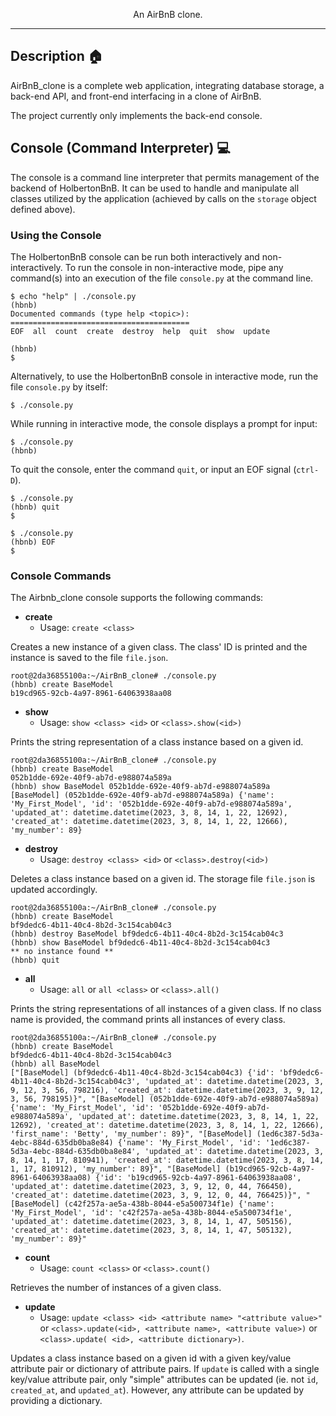 <p align="center">An AirBnB clone.</p>

---

## Description :house:

AirBnB_clone is a complete web application, integrating database storage, 
a back-end API, and front-end interfacing in a clone of AirBnB.

The project currently only implements the back-end console.

## Console (Command Interpreter) :computer:

The console is a command line interpreter that permits management of the backend
of HolbertonBnB. It can be used to handle and manipulate all classes utilized by
the application (achieved by calls on the `storage` object defined above).

### Using the Console

The HolbertonBnB console can be run both interactively and non-interactively.
To run the console in non-interactive mode, pipe any command(s) into an execution
of the file `console.py` at the command line.

```
$ echo "help" | ./console.py
(hbnb)
Documented commands (type help <topic>):
========================================
EOF  all  count  create  destroy  help  quit  show  update

(hbnb)
$
```

Alternatively, to use the HolbertonBnB console in interactive mode, run the
file `console.py` by itself:

```
$ ./console.py
```

While running in interactive mode, the console displays a prompt for input:

```
$ ./console.py
(hbnb)
```

To quit the console, enter the command `quit`, or input an EOF signal
(`ctrl-D`).

```
$ ./console.py
(hbnb) quit
$
```

```
$ ./console.py
(hbnb) EOF
$
```

### Console Commands

The Airbnb_clone console supports the following commands:

* **create**
  * Usage: `create <class>`

Creates a new instance of a given class. The class' ID is printed and
the instance is saved to the file `file.json`.

```
root@2da36855100a:~/AirBnB_clone# ./console.py
(hbnb) create BaseModel
b19cd965-92cb-4a97-8961-64063938aa08
```

* **show**
  * Usage: `show <class> <id>` or `<class>.show(<id>)`

Prints the string representation of a class instance based on a given id.

```
root@2da36855100a:~/AirBnB_clone# ./console.py
(hbnb) create BaseModel
052b1dde-692e-40f9-ab7d-e988074a589a
(hbnb) show BaseModel 052b1dde-692e-40f9-ab7d-e988074a589a
[BaseModel] (052b1dde-692e-40f9-ab7d-e988074a589a) {'name': 'My_First_Model', 'id': '052b1dde-692e-40f9-ab7d-e988074a589a', 'updated_at': datetime.datetime(2023, 3, 8, 14, 1, 22, 12692), 'created_at': datetime.datetime(2023, 3, 8, 14, 1, 22, 12666), 'my_number': 89}
```

* **destroy**
  * Usage: `destroy <class> <id>` or `<class>.destroy(<id>)`

Deletes a class instance based on a given id. The storage file `file.json`
is updated accordingly.

```
root@2da36855100a:~/AirBnB_clone# ./console.py
(hbnb) create BaseModel
bf9dedc6-4b11-40c4-8b2d-3c154cab04c3
(hbnb) destroy BaseModel bf9dedc6-4b11-40c4-8b2d-3c154cab04c3
(hbnb) show BaseModel bf9dedc6-4b11-40c4-8b2d-3c154cab04c3
** no instance found **
(hbnb) quit
```

* **all**
  * Usage: `all` or `all <class>` or `<class>.all()`

Prints the string representations of all instances of a given class. If no
class name is provided, the command prints all instances of every class.

```
root@2da36855100a:~/AirBnB_clone# ./console.py
(hbnb) create BaseModel
bf9dedc6-4b11-40c4-8b2d-3c154cab04c3
(hbnb) all BaseModel
["[BaseModel] (bf9dedc6-4b11-40c4-8b2d-3c154cab04c3) {'id': 'bf9dedc6-4b11-40c4-8b2d-3c154cab04c3', 'updated_at': datetime.datetime(2023, 3, 9, 12, 3, 56, 798216), 'created_at': datetime.datetime(2023, 3, 9, 12, 3, 56, 798195)}", "[BaseModel] (052b1dde-692e-40f9-ab7d-e988074a589a) {'name': 'My_First_Model', 'id': '052b1dde-692e-40f9-ab7d-e988074a589a', 'updated_at': datetime.datetime(2023, 3, 8, 14, 1, 22, 12692), 'created_at': datetime.datetime(2023, 3, 8, 14, 1, 22, 12666), 'first_name': 'Betty', 'my_number': 89}", "[BaseModel] (1ed6c387-5d3a-4ebc-884d-635db0ba8e84) {'name': 'My_First_Model', 'id': '1ed6c387-5d3a-4ebc-884d-635db0ba8e84', 'updated_at': datetime.datetime(2023, 3, 8, 14, 1, 17, 810941), 'created_at': datetime.datetime(2023, 3, 8, 14, 1, 17, 810912), 'my_number': 89}", "[BaseModel] (b19cd965-92cb-4a97-8961-64063938aa08) {'id': 'b19cd965-92cb-4a97-8961-64063938aa08', 'updated_at': datetime.datetime(2023, 3, 9, 12, 0, 44, 766450), 'created_at': datetime.datetime(2023, 3, 9, 12, 0, 44, 766425)}", "[BaseModel] (c42f257a-ae5a-438b-8044-e5a500734f1e) {'name': 'My_First_Model', 'id': 'c42f257a-ae5a-438b-8044-e5a500734f1e', 'updated_at': datetime.datetime(2023, 3, 8, 14, 1, 47, 505156), 'created_at': datetime.datetime(2023, 3, 8, 14, 1, 47, 505132), 'my_number': 89}"
```

* **count**
  * Usage: `count <class>` or `<class>.count()`

Retrieves the number of instances of a given class.


* **update**
  * Usage: `update <class> <id> <attribute name> "<attribute value>"` or
`<class>.update(<id>, <attribute name>, <attribute value>)` or `<class>.update(
<id>, <attribute dictionary>)`.

Updates a class instance based on a given id with a given key/value attribute 
pair or dictionary of attribute pairs. If `update` is called with a single 
key/value attribute pair, only "simple" attributes can be updated (ie. not 
`id`, `created_at`, and `updated_at`). However, any attribute can be updated by 
providing a dictionary.


